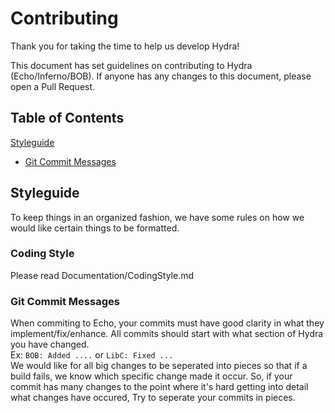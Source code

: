 # Contributing

Thank you for taking the time to help us develop Hydra!

This document has set guidelines on contributing to Hydra (Echo/Inferno/BOB). If anyone has any changes to this document, please open a Pull Request.

## Table of Contents
[Styleguide](#Styleguide)
- [Git Commit Messages](#git-commit-messages)

## Styleguide
To keep things in an organized fashion, we have some rules on how we would like certain things to be formatted.
### Coding Style
Please read Documentation/CodingStyle.md
### Git Commit Messages
When commiting to Echo, your commits must have good clarity in what they implement/fix/enhance. All commits should start with what section of Hydra you have changed.
<br>
Ex: `BOB: Added ....` or `LibC: Fixed ...`
<br>
We would like for all big changes to be seperated into pieces so that if a build fails, we know which specific change made it occur. So, if your commit has many changes to the point where it's hard getting into detail what changes have occured, Try to seperate your commits in pieces.
